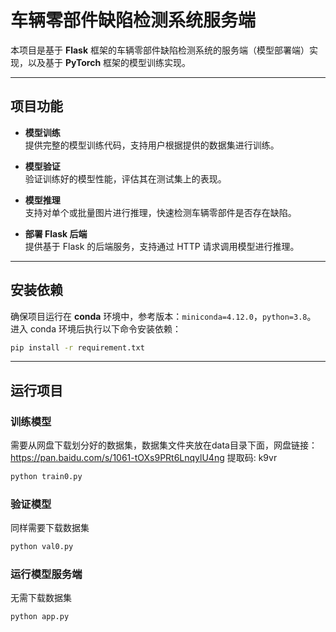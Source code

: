 # 车辆零部件缺陷检测系统服务端

本项目是基于 **Flask** 框架的车辆零部件缺陷检测系统的服务端（模型部署端）实现，以及基于 **PyTorch** 框架的模型训练实现。

---

## 项目功能

- **模型训练**  
  提供完整的模型训练代码，支持用户根据提供的数据集进行训练。
  
- **模型验证**  
  验证训练好的模型性能，评估其在测试集上的表现。

- **模型推理**  
  支持对单个或批量图片进行推理，快速检测车辆零部件是否存在缺陷。

- **部署 Flask 后端**  
  提供基于 Flask 的后端服务，支持通过 HTTP 请求调用模型进行推理。

---

## 安装依赖

确保项目运行在 **conda** 环境中，参考版本：`miniconda=4.12.0`，`python=3.8`。  
进入 conda 环境后执行以下命令安装依赖：

```bash
pip install -r requirement.txt
```

---

## 运行项目

### 训练模型
需要从网盘下载划分好的数据集，数据集文件夹放在data目录下面，网盘链接：
https://pan.baidu.com/s/1061-tOXs9PRt6LnqylU4ng 提取码: k9vr

```bash
python train0.py
```

### 验证模型
同样需要下载数据集

```bash
python val0.py
```

### 运行模型服务端
无需下载数据集

```bahs
python app.py
